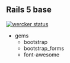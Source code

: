 ## Rails 5 base

[![wercker status](https://app.wercker.com/status/d79ba8b9f4249a9935100dd30720726a/s "wercker status")](https://app.wercker.com/project/bykey/d79ba8b9f4249a9935100dd30720726a)

- gems
  - bootstrap
  - bootstrap_forms
  - font-awesome
